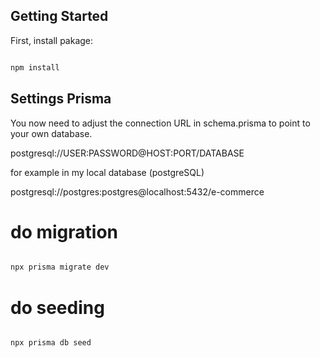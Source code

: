 ## Getting Started

First, install pakage:

```bash

npm install

```

## Settings Prisma

You now need to adjust the connection URL in schema.prisma to point to your own database.

postgresql://USER:PASSWORD@HOST:PORT/DATABASE

for example in my local database (postgreSQL)

postgresql://postgres:postgres@localhost:5432/e-commerce

# do migration

```bash

npx prisma migrate dev

```

# do seeding

```bash

npx prisma db seed

```
